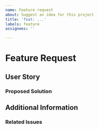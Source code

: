 ```yaml
---
name: Feature request
about: Suggest an idea for this project
title: 'feat: ...'
labels: feature
assignees: ''

---
```


# Feature Request

<!-- 1-3 sentences describing the feature you would like to see implemented -->

## User Story

<!--
describe the specific use case and users of this feature in the format of a user story

for example:

> As a cloud engineer, most of my configuration files are stored in AWS SSM Parameter Store. I would
> like the ability for `pyspry` to retrieve these files automatically.
-->

### Proposed Solution

<!--
if you have any ideas or suggestions on how the feature could be implemented, please summarize them
here, including any relevant code examples or concepts.
-->

## Additional Information

<!-- any additional information that might help the developers evaluate your feature request -->

### Related Issues

<!-- are there any related issues? if yes, please list them here -->
